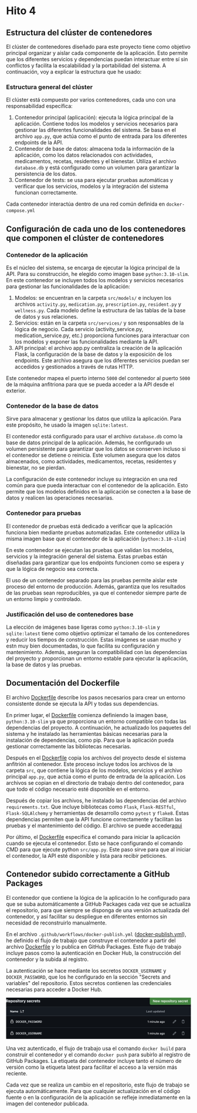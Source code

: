# Hito 4
## Estructura del clúster de contenedores
El clúster de contenedores diseñado para este proyecto tiene como objetivo principal organizar y aislar cada componente de la aplicación. Esto permite que los diferentes servicios y dependencias puedan interactuar entre sí sin conflictos y facilita la escalabilidad y la portabilidad del sistema. A continuación, voy a explicar la estructura que he usado:

### Estructura general del clúster
El clúster está compuesto por varios contenedores, cada uno con una responsabilidad específica:

1. Contenedor principal (aplicación): ejecuta la lógica principal de la aplicación. Contiene todos los modelos y servicios necesarios para gestionar las diferentes funcionalidades del sistema. Se basa en el archivo `app.py`, que actúa como el punto de entrada para los diferentes endpoints de la API.
2. Contenedor de base de datos: almacena toda la información de la aplicación, como los datos relacionados con actividades, medicamentos, recetas, residentes y el bienestar. Utiliza el archivo `database.db` y está configurado como un volumen para garantizar la persistencia de los datos.
3. Contenedor de tests: se usa para ejecutar pruebas automáticas y verificar que los servicios, modelos y la integración del sistema funcionan correctamente.


Cada contenedor interactúa dentro de una red común definida en `docker-compose.yml`

## Configuración de cada uno de los contenedores que componen el clúster de contenedores
### Contenedor de la aplicación
Es el núcleo del sistema, se encarga de ejecutar la lógica principal de la API. Para su construcción, he elegido como imagen base `python:3.10-slim`. En este contenedor se incluyen todos los modelos y servicios necesarios para gestionar las funcionalidades de la aplicación:

1. Modelos: se encuentran en la carpeta `src/models/` e incluyen los archivos `activity.py`, `medication.py`, `prescription.py`, `resident.py` y `wellness.py`. Cada modelo define la estructura de las tablas de la base de datos y sus relaciones.
2. Servicios: están en la carpeta `src/services/` y son responsables de la lógica de negocio. Cada servicio (activity_service.py, medication_service.py, etc.) proporciona funciones para interactuar con los modelos y exponer las funcionalidades mediante la API.
3. API principal: el archivo app.py centraliza la creación de la aplicación Flask, la configuración de la base de datos y la exposición de los endpoints. Este archivo asegura que los diferentes servicios puedan ser accedidos y gestionados a través de rutas HTTP.

Este contenedor mapea el puerto interno `5000` del contenedor al puerto `5000` de la máquina anfitriona para que se pueda acceder a la API desde el exterior. 

### Contenedor de la base de datos
Sirve para almacenar y gestionar los datos que utiliza la aplicación. Para este propósito, he usado la imagen `sqlite:latest`.

El contenedor está configurado para usar el archivo `database.db` como la base de datos principal de la aplicación. Además, he configurado un volumen persistente para garantizar que los datos se conserven incluso si el contenedor se detiene o reinicia. Este volumen asegura que los datos almacenados, como actividades, medicamentos, recetas, residentes y bienestar, no se pierdan.

La configuración de este contenedor incluye su integración en una red común para que pueda interactuar con el contenedor de la aplicación. Esto permite que los modelos definidos en la aplicación se conecten a la base de datos y realicen las operaciones necesarias.

### Contenedor para pruebas
El contenedor de pruebas está dedicado a verificar que la aplicación funciona bien mediante pruebas automatizadas. Este contenedor utiliza la misma imagen base que el contenedor de la aplicación (`python:3.10-slim`) 

En este contenedor se ejecutan las pruebas que validan los modelos, servicios y la integración general del sistema. Estas pruebas están diseñadas para garantizar que los endpoints funcionen como se espera y que la lógica de negocio sea correcta.

El uso de un contenedor separado para las pruebas permite aislar este proceso del entorno de producción. Además, garantiza que los resultados de las pruebas sean reproducibles, ya que el contenedor siempre parte de un entorno limpio y controlado.

### Justificación del uso de contenedores base
La elección de imágenes base ligeras como `python:3.10-slim` y `sqlite:latest` tiene como objetivo optimizar el tamaño de los contenedores y reducir los tiempos de construcción. Estas imágenes se usan mucho y estn muy bien documentadas, lo que facilita su configuración y mantenimiento. Además, aseguran la compatibilidad con las dependencias del proyecto y proporcionan un entorno estable para ejecutar la aplicación, la base de datos y las pruebas.

## Documentación del Dockerfile
El archivo [Dockerfile]("Dockerfile") describe los pasos necesarios para crear un entorno consistente donde se ejecuta la API y todas sus dependencias.

En primer lugar, el [Dockerfile]("Dockerfile") comienza definiendo la imagen base, `python:3.10-slim` ya que proporciona un entorno compatible con todas las dependencias del proyecto. A continuación, he actualizado los paquetes del sistema y he instalado las herramientas básicas necesarias para la instalación de dependencias, como pip. Para que la aplicación pueda gestionar correctamente las bibliotecas necesarias.

Después en el [Dockerfile]("Dockerfile") copia los archivos del proyecto desde el sistema anfitrión al contenedor. Este proceso incluye todos los archivos de la carpeta `src`, que contiene la lógica de los modelos, servicios y el archivo principal `app.py`, que actúa como el punto de entrada de la aplicación. Los archivos se copian en el directorio de trabajo dentro del contenedor, para que todo el código necesario esté disponible en el entorno.

Después de copiar los archivos, he instalado las dependencias del archivo `requirements.txt`. Que incluye bibliotecas como `Flask`, `Flask-RESTful`, `Flask-SQLAlchemy` y herramientas de desarrollo como `pytest` y `flake8`. Estas dependencias permiten que la API funcione correctamente y facilitan las pruebas y el mantenimiento del código. El archivo se puede acceder[aqui]("requirements.txt")

Por último, el [Dockerfile]("Dockerfile") especifica el comando para iniciar la aplicación cuando se ejecuta el contenedor. Esto se hace configurando el comando CMD para que ejecute python `src/app.py`. Este paso sirve para que al iniciar el contenedor, la API esté disponible y lista para recibir peticiones.

## Contenedor subido correctamente a GitHub Packages
El contenedor que contiene la lógica de la aplicación lo he configurado para que se suba automáticamente a GitHub Packages cada vez que se actualiza el repositorio, para que siempre se disponga de una versión actualizada del contenedor, y así facilitar su despliegue en diferentes entornos sin necesidad de reconstruirlo manualmente.

En el archivo `.github/workflows/docker-publish.yml` ([docker-publish.yml](".github/workflows/docker-publish.yml")), he definido el flujo de trabajo que construye el contenedor a partir del archivo [Dockerfile]("Dockerfile") y lo publica en GitHub Packages. Este flujo de trabajo incluye pasos como la autenticación en Docker Hub, la construcción del contenedor y la subida al registro.

La autenticación se hace mediante los secretos `DOCKER_USERNAME` y `DOCKER_PASSWORD`, que los he configurado en la sección "Secrets and variables" del repositorio. Estos secretos contienen las credenciales necesarias para acceder a Docker Hub.

![captura](img/c7.png)

Una vez autenticado, el flujo de trabajo usa el comando `docker build` para construir el contenedor y el comando `docker push` para subirlo al registro de GitHub Packages. La etiqueta del contenedor incluye tanto el número de versión como la etiqueta latest para facilitar el acceso a la versión más reciente.

Cada vez que se realiza un cambio en el repositorio, este flujo de trabajo se ejecuta automáticamente. Para que cualquier actualización en el código fuente o en la configuración de la aplicación se refleje inmediatamente en la imagen del contenedor publicada.